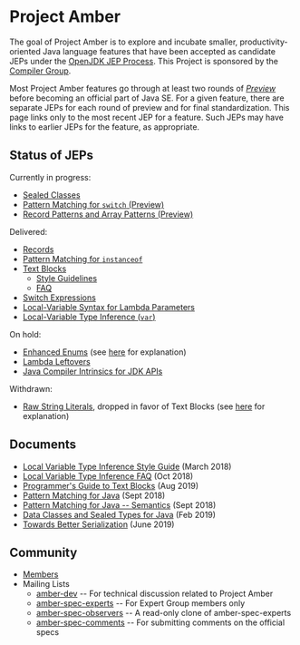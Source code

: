 # Project Amber

The goal of Project Amber is to explore and incubate smaller,
productivity-oriented Java language features that have been accepted
as candidate JEPs under
the [OpenJDK JEP Process](http://openjdk.java.net/jeps/1). This
Project is sponsored by
the [Compiler Group](http://openjdk.java.net/groups/compiler).

Most Project Amber features go through at least two rounds
of [_Preview_](http://openjdk.java.net/jeps/12) before becoming an
official part of Java SE.  For a given feature, there are separate
JEPs for each round of preview and for final standardization.  This
page links only to the most recent JEP for a feature. Such JEPs may
have links to earlier JEPs for the feature, as appropriate.

## Status of JEPs

Currently in progress:

  - [Sealed Classes](http://openjdk.java.net/jeps/409)
  - [Pattern Matching for <code>switch</code> (Preview)](http://openjdk.java.net/jeps/406)
  - [Record Patterns and Array Patterns (Preview)](http://openjdk.java.net/jeps/405)
</ul>

<p>Delivered:</p>

  - [Records](http://openjdk.java.net/jeps/395)
  - [Pattern Matching for <code>instanceof</code>](http://openjdk.java.net/jeps/394)
  - [Text Blocks](http://openjdk.java.net/jeps/378)
    - [Style Guidelines](guides/lvti-style-guide.html)
    - [FAQ](guides/lvti-faq.html)
  - [Switch Expressions](http://openjdk.java.net/jeps/361)
  - [Local-Variable Syntax for Lambda Parameters](http://openjdk.java.net/jeps/323)
  - [Local-Variable Type Inference (<code>var</code>)](http://openjdk.java.net/jeps/286)

On hold:

 - [Enhanced Enums](http://openjdk.java.net/jeps/301) (see [here](http://mail.openjdk.java.net/pipermail/amber-spec-experts/2017-May/000041.html) for explanation)
 - [Lambda Leftovers](http://openjdk.java.net/jeps/302)
 - [Java Compiler Intrinsics for JDK APIs](http://openjdk.java.net/jeps/348)

Withdrawn:

 - [Raw String Literals](http://openjdk.java.net/jeps/326), dropped in favor of Text Blocks (see [here](https://mail.openjdk.java.net/pipermail/jdk-dev/2018-December/002402.html) for explanation)

## Documents

 - [Local Variable Type Inference Style Guide](guides/lvti-style-guide.html) (March 2018)
 - [Local Variable Type Inference FAQ](guides/lvti-faq.html) (Oct 2018)
 - [Programmer's Guide to Text Blocks](guides/text-blocks-guide.html) (Aug 2019)
 - [Pattern Matching for Java](design-notes/patterns/pattern-matching-for-java.html) (Sept 2018)
 - [Pattern Matching for Java -- Semantics](design-notes/patterns/pattern-match-semantics.html) (Sept 2018)
 - [Data Classes and Sealed Types for Java](design-notes/records-and-sealed-classes.html) (Feb 2019)
 - [Towards Better Serialization](design-notes/towards-better-serialization.html) (June 2019)

## Community

  - [Members](http://openjdk.java.net/census#amber)
  - Mailing Lists
    - [amber-dev](http://mail.openjdk.java.net/mailman/listinfo/amber-dev) -- For technical discussion related to Project Amber
    - [amber-spec-experts](http://mail.openjdk.java.net/mailman/listinfo/amber-spec-experts) -- For Expert Group members only
    - [amber-spec-observers](http://mail.openjdk.java.net/mailman/listinfo/amber-spec-observers) -- A read-only clone of amber-spec-experts
    - [amber-spec-comments](http://mail.openjdk.java.net/mailman/listinfo/amber-spec-comments) -- For submitting comments on the official specs

